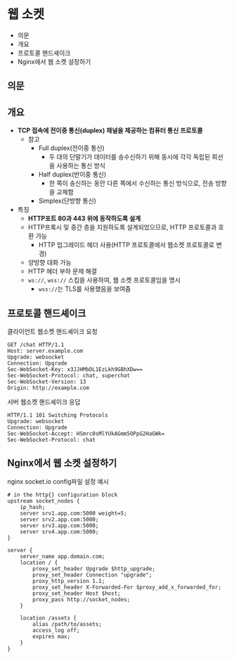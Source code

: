 # 웹 소켓

- 의문
- 개요
- 프로토콜 핸드셰이크
- Nginx에서 웹 소켓 설정하기

## 의문

## 개요

- **TCP 접속에 전이중 통신(duplex) 채널을 제공하는 컴퓨터 통신 프로토콜**
  - 참고
    - Full duplex(전이중 통신)
      - 두 대의 단말기가 데이터를 송수신하기 위해 동시에 각각 독립된 회선을 사용하는 통신 방식
    - Half duplex(반이중 통신)
      - 한 쪽이 송신하는 동안 다른 쪽에서 수신하는 통신 방식으로, 전송 방향을 교체함
    - Simplex(단방향 통신)
- 특징
  - **HTTP포트 80과 443 위에 동작하도록 설계**
  - HTTP프록시 및 중간 층을 지원하도록 설계되었으므로, HTTP 프로토콜과 호환 가능
    - HTTP 업그레이드 헤더 사용(HTTP 프로토콜에서 웹소켓 프로토콜로 변경)
  - 양방향 대화 가능
  - HTTP 헤더 부하 문제 해결
  - `ws://`, `wss://` 스킴을 사용하여, 웹 소켓 프로토콜임을 명시
    - `wss://`는 TLS를 사용했음을 보여줌

## 프로토콜 핸드셰이크

클라이언트 웹소켓 핸드셰이크 요청

```
GET /chat HTTP/1.1
Host: server.example.com
Upgrade: websocket
Connection: Upgrade
Sec-WebSocket-Key: x3JJHMbDL1EzLkh9GBhXDw==
Sec-WebSocket-Protocol: chat, superchat
Sec-WebSocket-Version: 13
Origin: http://example.com
```

서버 웹소켓 핸드셰이크 응답

```
HTTP/1.1 101 Switching Protocols
Upgrade: websocket
Connection: Upgrade
Sec-WebSocket-Accept: HSmrc0sMlYUkAGmm5OPpG2HaGWk=
Sec-WebSocket-Protocol: chat
```

## Nginx에서 웹 소켓 설정하기

nginx socket.io config파일 설정 예시

```Nginx
# in the http{} configuration block
upstream socket_nodes {
    ip_hash;
    server srv1.app.com:5000 weight=5;
    server srv2.app.com:5000;
    server srv3.app.com:5000;
    server srv4.app.com:5000;
}

server {
    server_name app.domain.com;
    location / {
        proxy_set_header Upgrade $http_upgrade;
        proxy_set_header Connection "upgrade";
        proxy_http_version 1.1;
        proxy_set_header X-Forwarded-For $proxy_add_x_forwarded_for;
        proxy_set_header Host $host;
        proxy_pass http://socket_nodes;
    }

    location /assets {
        alias /path/to/assets;
        access_log off;
        expires max;
    }
}
```
